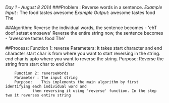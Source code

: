 *Day 1 - August 8 2014*
###Problem : Reverse words in a sentence.
	*Example Input* : The food tastes awesome
	*Example Output*: awesome tastes food The

##Algorithm:
	Reverse the individual words, the sentence becomes    - 'ehT doof setsat emosewa'
	Reverse the entire string now, the sentence becomes    - 'awesome tastes food The'


##Process:
	Function 1: reverse
	Parameters: It takes start character and end character
			    start char is from where you want to start reversing in the string.
			    end char is upto where you want to reverse the string.
		Purpose:    Reverse the string from start char to end char

		Function 2: reverseWords
		Parameter : The input string
		Purpose:    This implements the main algorithm by first identifying each individual word and 
			    then reversing it using 'reverse' function. In the step two it reverses entire string
